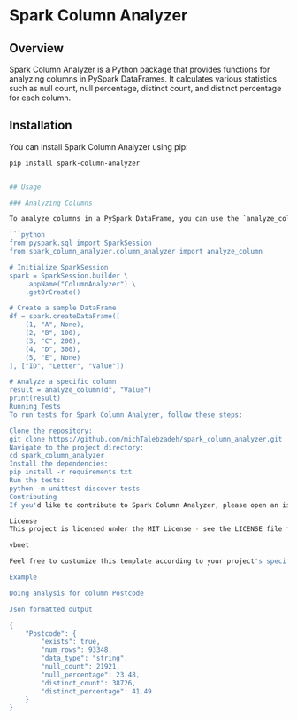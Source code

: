 
# Spark Column Analyzer

## Overview

Spark Column Analyzer is a Python package that provides functions for analyzing columns in PySpark DataFrames. It calculates various statistics such as null count, null percentage, distinct count, and distinct percentage for each column.

## Installation

You can install Spark Column Analyzer using pip:

```sh
pip install spark-column-analyzer


## Usage

### Analyzing Columns

To analyze columns in a PySpark DataFrame, you can use the `analyze_column` function provided by the package. Here's an example:

```python
from pyspark.sql import SparkSession
from spark_column_analyzer.column_analyzer import analyze_column

# Initialize SparkSession
spark = SparkSession.builder \
    .appName("ColumnAnalyzer") \
    .getOrCreate()

# Create a sample DataFrame
df = spark.createDataFrame([
    (1, "A", None),
    (2, "B", 100),
    (3, "C", 200),
    (4, "D", 300),
    (5, "E", None)
], ["ID", "Letter", "Value"])

# Analyze a specific column
result = analyze_column(df, "Value")
print(result)
Running Tests
To run tests for Spark Column Analyzer, follow these steps:

Clone the repository:
git clone https://github.com/michTalebzadeh/spark_column_analyzer.git
Navigate to the project directory:
cd spark_column_analyzer
Install the dependencies:
pip install -r requirements.txt
Run the tests:
python -m unittest discover tests
Contributing
If you'd like to contribute to Spark Column Analyzer, please open an issue or submit a pull request on GitHub.

License
This project is licensed under the MIT License - see the LICENSE file for details.

vbnet

Feel free to customize this template according to your project's specific details and require

Example

Doing analysis for column Postcode

Json formatted output

{
    "Postcode": {
        "exists": true,
        "num_rows": 93348,
        "data_type": "string",
        "null_count": 21921,
        "null_percentage": 23.48,
        "distinct_count": 38726,
        "distinct_percentage": 41.49
    }
}
